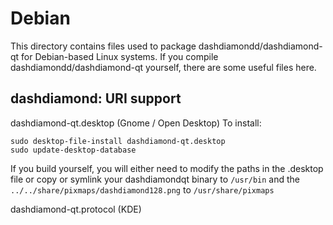
Debian
====================
This directory contains files used to package dashdiamondd/dashdiamond-qt
for Debian-based Linux systems. If you compile dashdiamondd/dashdiamond-qt yourself, there are some useful files here.

## dashdiamond: URI support ##


dashdiamond-qt.desktop  (Gnome / Open Desktop)
To install:

	sudo desktop-file-install dashdiamond-qt.desktop
	sudo update-desktop-database

If you build yourself, you will either need to modify the paths in
the .desktop file or copy or symlink your dashdiamondqt binary to `/usr/bin`
and the `../../share/pixmaps/dashdiamond128.png` to `/usr/share/pixmaps`

dashdiamond-qt.protocol (KDE)

